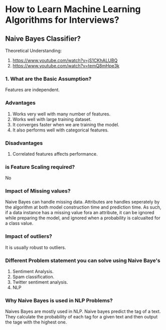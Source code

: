 # How to Learn Machine Learning Algorithms for Interviews?

## Naive Bayes Classifier?

Theoretical Understanding:

1. https://www.youtube.com/watch?v=jS1CKhALUBQ
2. https://www.youtube.com/watch?v=temQ8mHpe3k

### 1. What are the Basic Assumption?
Features are independent.

### Advantages
1. Works very well with many number of features.
2. Works well with large training dataset.
3. It converges faster when we are training the model.
4. It also performs well with categorical features.

### Disadvantages
1. Correlated features affects performance.


### is Feature Scaling required?
No

### Impact of Missing values?
Naive Bayes can handle missing data. Attributes are handles seperately by the algorithm at both model construction time and prediction time. As such, if a data instance has a missing value fora an attribute, it can be ignored while preparing the model, and ignored when a probability is calcualted for a class value.


### Impact of outliers?
It is usually robust to outliers.

### Different Problem statement you can solve using Naive Baye's
1. Sentiment Analysis.
2. Spam classification.
3. Twitter sentiment analysis.
4. NLP

### Why Naive Bayes is used in NLP Problems?
Naives Bayes are mostly used in NLP. Naive bayes predict the tag of a text. They calculate the probability of each tag for a given text and then output the tage with the highest one.
